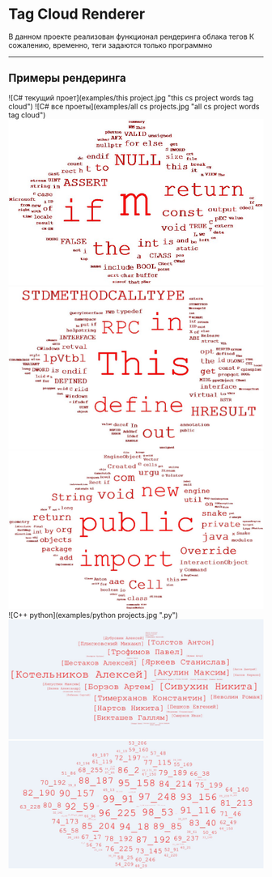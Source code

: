 Tag Cloud Renderer
===================

В данном проекте реализован функционал рендеринга облака тегов
К сожалению, временно, теги задаются только программно

----------


Примеры рендеринга
-------------

![C# текущий проет](examples/this project.jpg "this cs project words tag cloud")
![C# все проеты](examples/all cs projects.jpg "all cs project words tag cloud")
![C++ cpp-files](examples/cpp.jpg ".cpp")
![C++ hpp-files](examples/hpp.jpg ".hpp")
![C++ java-files](examples/java.jpg ".java")
![C++ python](examples/python projects.jpg ".py")
![Результаты шпоры](examples/sed.JPG "SED tag cloud")
![100 чисел](examples/numbers.JPG "numbers tag cloud")